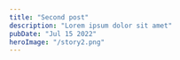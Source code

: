 ```yaml
---
title: "Second post"
description: "Lorem ipsum dolor sit amet"
pubDate: "Jul 15 2022"
heroImage: "/story2.png"
---
```

